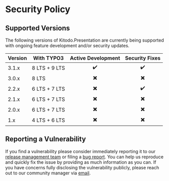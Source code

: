 # Security Policy

## Supported Versions

The following versions of Kitodo.Presentation are currently being supported with ongoing feature development and/or security updates.

| Version | With TYPO3    | Active Development       | Security Fixes           |
| ------- | ------------- | :----------------------: | :----------------------: |
| 3.1.x   | 8 LTS + 9 LTS | :heavy_check_mark:       | :heavy_check_mark:       |
| 3.0.x   | 8 LTS         | :heavy_multiplication_x: | :heavy_multiplication_x: |
| 2.2.x   | 6 LTS + 7 LTS | :heavy_multiplication_x: | :heavy_check_mark:       |
| 2.1.x   | 6 LTS + 7 LTS | :heavy_multiplication_x: | :heavy_multiplication_x: |
| 2.0.x   | 6 LTS + 7 LTS | :heavy_multiplication_x: | :heavy_multiplication_x: |
| 1.x     | 4 LTS + 6 LTS | :heavy_multiplication_x: | :heavy_multiplication_x: |

## Reporting a Vulnerability

If you find a vulnerability please consider immediately reporting it to our [release management team](https://github.com/orgs/kitodo/teams/kitodo-presentation-maintainers) or filing a [bug report](https://github.com/kitodo/kitodo-presentation/issues/new?assignees=sebastian-meyer,albig&labels=security&template=issue_template.md). You can help us reproduce and quickly fix the issue by providing as much information as you can. If you have concerns fully disclosing the vulnerability publicly, please reach out to our community manager via [email](mailto:contact@kitodo.org).
